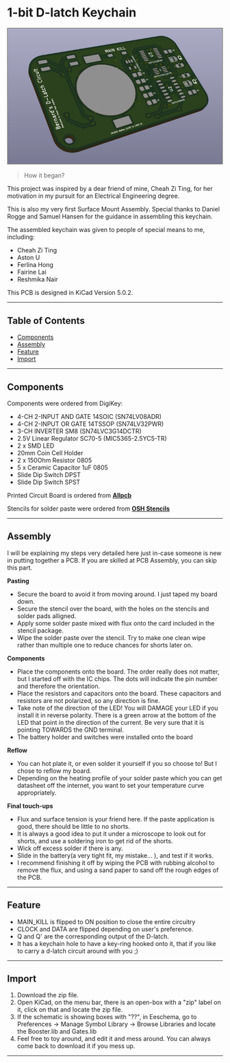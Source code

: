 # 1-bit D-latch Keychain

![](pcb-3dview.png)

> How it began?

This project was inspired by a dear friend of mine, Cheah Zi Ting, for her motivation in my pursuit for an Electrical Engineering degree.

This is also my very first Surface Mount Assembly. Special thanks to Daniel Rogge and Samuel Hansen for the guidance in assembling this keychain.

The assembled keychain was given to people of special means to me, including:
- Cheah Zi Ting
- Aston U
- Ferlina Hong
- Fairine Lai
- Reshmika Nair

This PCB is designed in KiCad Version 5.0.2.

---

## Table of Contents

- [Components](#components)
- [Assembly](#assembly)
- [Feature](#feature)
- [Import](#import)

---

## Components

Components were ordered from DigiKey:

- 4-CH 2-INPUT AND GATE 14SOIC (SN74LV08ADR)
- 4-CH 2-INPUT OR GATE 14TSSOP (SN74LV32PWR)
- 3-CH INVERTER SM8 (SN74LVC3G14DCTR)
- 2.5V Linear Regulator SC70-5 (MIC5365-2.5YC5-TR)
- 2 x SMD LED
- 20mm Coin Cell Holder
- 2 x 150Ohm Resistor 0805
- 5 x Ceramic Capacitor 1uF 0805
- Slide Dip Switch DPST
- Slide Dip Switch SPST

Printed Circuit Board is ordered from <a href="https://www.pcbway.com/" target="_blank">**Allpcb**</a>

Stencils for solder paste were ordered from <a href="https://www.oshstencils.com/#%20" target="_blank">**OSH Stencils**</a>

---

## Assembly

I will be explaining my steps very detailed here just in-case someone is new in putting together a PCB. If you are skilled at PCB Assembly, you can skip this part.

**Pasting**
- Secure the board to avoid it from moving around. I just taped my board down.
- Secure the stencil over the board, with the holes on the stencils and solder pads alligned.
- Apply some solder paste mixed with flux onto the card included in the stencil package.
- Wipe the solder paste over the stencil. Try to make one clean wipe rather than multiple one to reduce chances for shorts later on.

**Components**
- Place the components onto the board. The order really does not matter, but I started off with the IC chips. The dots will indicate the pin number and therefore the orientation.
- Place the resistors and capacitors onto the board. These capacitors and resistors are not polarized, so any direction is fine.
- Take note of the direction of the LED! You will DAMAGE your LED if you install it in reverse polarity. There is a green arrow at the bottom of the LED that point in the direction of the current. Be very sure that it is pointing TOWARDS the GND terminal.
- The battery holder and switches were installed onto the board

**Reflow**
- You can hot plate it, or even solder it yourself if you so choose to! But I chose to reflow my board.
- Depending on the heating profile of your solder paste which you can get datasheet off the internet, you want to set your temperature curve appropriately.


**Final touch-ups**
- Flux and surface tension is your friend here. If the paste application is good, there should be little to no shorts.
- It is always a good idea to put it under a microscope to look out for shorts, and use a soldering iron to get rid of the shorts.
- Wick off excess solder if there is any.
- Slide in the battery(a very tight fit, my mistake... ), and test if it works.
- I recommend finishing it off by wiping the PCB with rubbing alcohol to remove the flux, and using a sand paper to sand off the rough edges of the PCB.

---

## Feature

- MAIN_KILL is flipped to ON position to close the entire circuitry
- CLOCK and DATA are flipped depending on user's preference.
- Q and Q' are the corresponding output of the D-latch.
- It has a keychain hole to have a key-ring hooked onto it, that if you like to carry a d-latch circuit around with you ;)

---

## Import

1. Download the zip file.
2. Open KiCad, on the menu bar, there is an open-box with a "zip" label on it, click on that and locate the zip file.
3. If the schematic is showing boxes with "??", in Eeschema, go to Preferences -> Manage Symbol Library -> Browse Libraries and locate the Booster.lib and Gates.lib
4. Feel free to toy around, and edit it and mess around. You can always come back to download it if you mess up.

---

